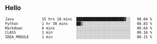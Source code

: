 ## Hello
<!--START_SECTION:waka-->

```txt
Java             15 hrs 18 mins  ██████████████████████▓░░   90.04 %
Python           1 hr 30 mins    ██▒░░░░░░░░░░░░░░░░░░░░░░   08.83 %
Markdown         6 mins          ░░░░░░░░░░░░░░░░░░░░░░░░░   00.64 %
CLASS            1 min           ░░░░░░░░░░░░░░░░░░░░░░░░░   00.16 %
IDEA_MODULE      1 min           ░░░░░░░░░░░░░░░░░░░░░░░░░   00.15 %
```

<!--END_SECTION:waka-->
